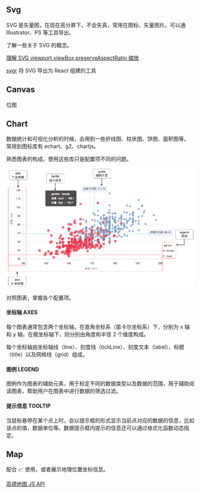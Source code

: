 ## Svg

SVG 是矢量图，在现在高分屏下，不会失真，常用在图标、矢量图片。可以通 Illustrator、PS 等工具导出。

了解一些关于 SVG 的概念。

[理解 SVG viewport,viewBox,preserveAspectRatio 缩放](https://www.zhangxinxu.com/wordpress/2014/08/svg-viewport-viewbox-preserveaspectratio/)

[svgr](https://github.com/smooth-code/svgr)
将 SVG 导出为 React 组建的工具

## Canvas
位图

## Chart
数据统计和可视化分析的时候，会用到一些折线图、柱状图、饼图、面积图等。
常用到图标库有 echart、g2、chartjs。

熟悉图表的构成，使用这些库只是配置项不同的问题。

![](media/15332890840850.png)

对照图表，掌握各个配置项。

#### 坐标轴 AXES

每个图表通常包含两个坐标轴，在直角坐标系（笛卡尔坐标系）下，分别为 x 轴和 y 轴，在极坐标轴下，则分别由角度和半径 2 个维度构成。

每个坐标轴由坐标轴线（line）、刻度线（tickLine）、刻度文本（label）、标题（title）以及网格线（grid）组成。

#### 图例 LEGEND

图例作为图表的辅助元素，用于标定不同的数据类型以及数据的范围，用于辅助阅读图表，帮助用户在图表中进行数据的筛选过滤。

#### 提示信息 TOOLTIP

当鼠标悬停在某个点上时，会以提示框的形式显示当前点对应的数据的信息，比如该点的值，数据单位等。数据提示框内提示的信息还可以通过格式化函数动态指定。

## Map
配合 📈 使用，或者展示地理位置坐标信息。

[高德地图 JS API](https://lbs.amap.com/api/javascript-api/summary)

